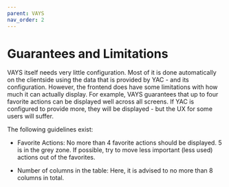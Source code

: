 ```yaml
---
parent: VAYS
nav_order: 2
---
```


# Guarantees and Limitations

VAYS itself needs very little configuration. Most of it is done automatically on the
clientside using the data that is provided by YAC - and its configuration.
However, the frontend does have some limitations with how much it can actually display.
For example, VAYS guarantees that up to four favorite actions can be displayed well
across all screens. If YAC is configured to provide more, they will be displayed - but the UX for some users will suffer.

The following guidelines exist:

- Favorite Actions: No more than 4 favorite actions should be displayed. 5 is in the grey zone. If possible, try to move less important (less used) actions out of the favorites.

- Number of columns in the table: Here, it is advised to no more than 8 columns in total.






